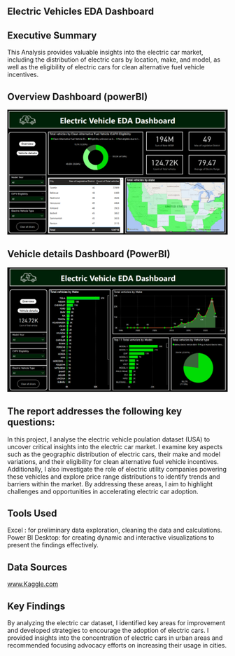 ## Electric Vehicles EDA Dashboard 

## Executive Summary
This Analysis provides valuable insights into the electric car market, including the distribution of electric cars by location, make, and model, as well as the eligibility of electric cars for clean alternative fuel vehicle incentives.

## Overview Dashboard (powerBI)
![](video/Overview%20Dashboard.PNG)

## Vehicle details Dashboard (PowerBI)
![](video/Vehicle%20details%20Dashboard.PNG)

## The report addresses the following key questions:
In this project, I analyse the electric vehicle poulation dataset (USA) to uncover critical insights into the electric car market. I examine key aspects such as the geographic distribution of electric cars, their make and model variations, and their eligibility for clean alternative fuel vehicle incentives. Additionally, I also investigate the role of electric utility companies powering these vehicles and explore price range distributions to identify trends and barriers within the market. By addressing these areas, I aim to highlight challenges and opportunities in accelerating electric car adoption.

## Tools Used
Excel :  for preliminary data exploration, cleaning the data and calculations.
Power BI Desktop: for creating dynamic and interactive visualizations to present the findings effectively.

## Data Sources
www.Kaggle.com

## Key Findings
By analyzing the electric car dataset, I identified key areas for improvement and developed strategies to encourage the adoption of electric cars. I provided insights into the concentration of electric cars in urban areas and recommended focusing advocacy efforts on increasing their usage in cities. 


